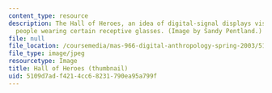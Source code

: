 ```yaml
---
content_type: resource
description: The Hall of Heroes, an idea of digital-signal displays visible only to
  people wearing certain receptive glasses. (Image by Sandy Pentland.)
file: null
file_location: /coursemedia/mas-966-digital-anthropology-spring-2003/5109d7adf4214cc68231790ea95a799f_mas-966s03-th.jpg
file_type: image/jpeg
resourcetype: Image
title: Hall of Heroes (thumbnail)
uid: 5109d7ad-f421-4cc6-8231-790ea95a799f
---
```

